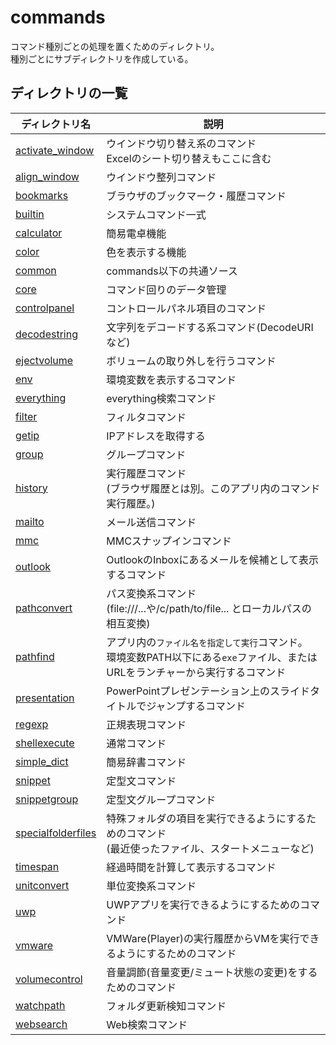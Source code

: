 # commands

コマンド種別ごとの処理を置くためのディレクトリ。  
種別ごとにサブディレクトリを作成している。

## ディレクトリの一覧

|ディレクトリ名|説明|
|-|----|
|[activate_window](./activate_window)|ウインドウ切り替え系のコマンド<br>Excelのシート切り替えもここに含む|
|[align_window](./align_window)|ウインドウ整列コマンド|
|[bookmarks](./bookmarks)|ブラウザのブックマーク・履歴コマンド|
|[builtin](./builtin)|システムコマンド一式|
|[calculator](./calculator)|簡易電卓機能|
|[color](./color)|色を表示する機能|
|[common](./common)|commands以下の共通ソース|
|[core](./core)|コマンド回りのデータ管理|
|[controlpanel](./controlpanel)|コントロールパネル項目のコマンド|
|[decodestring](./decodestring)|文字列をデコードする系コマンド(DecodeURIなど)|
|[ejectvolume](./ejectvolume)|ボリュームの取り外しを行うコマンド|
|[env](./env)|環境変数を表示するコマンド|
|[everything](./everything)|everything検索コマンド|
|[filter](./filter)|フィルタコマンド|
|[getip](./getip)|IPアドレスを取得する|
|[group](./group)|グループコマンド|
|[history](./history)|実行履歴コマンド<br>(ブラウザ履歴とは別。このアプリ内のコマンド実行履歴。)|
|[mailto](./mailto)|メール送信コマンド|
|[mmc](./mmc)|MMCスナップインコマンド|
|[outlook](./outlook)|OutlookのInboxにあるメールを候補として表示するコマンド|
|[pathconvert](./pathconvert)|パス変換系コマンド<br>(file:///...や/c/path/to/file... とローカルパスの相互変換)|
|[pathfind](./pathfind)|アプリ内の`ファイル名を指定して実行`コマンド。<br>環境変数PATH以下にある`exe`ファイル、またはURLをランチャーから実行するコマンド|
|[presentation](./presentation)|PowerPointプレゼンテーション上のスライドタイトルでジャンプするコマンド|
|[regexp](./regexp)|正規表現コマンド|
|[shellexecute](./shellexecute)|通常コマンド|
|[simple_dict](./simple_dict)|簡易辞書コマンド|
|[snippet](./snippet)|定型文コマンド|
|[snippetgroup](./snippetgroup)|定型文グループコマンド|
|[specialfolderfiles](./specialfolderfiles)|特殊フォルダの項目を実行できるようにするためのコマンド<br>(最近使ったファイル、スタートメニューなど)|
|[timespan](./timespan)|経過時間を計算して表示するコマンド|
|[unitconvert](./unitconvert)|単位変換系コマンド|
|[uwp](./uwp)|UWPアプリを実行できるようにするためのコマンド|
|[vmware](./vmware)|VMWare(Player)の実行履歴からVMを実行できるようにするためのコマンド|
|[volumecontrol](./volumecontrol)|音量調節(音量変更/ミュート状態の変更)をするためのコマンド|
|[watchpath](./watchpath)|フォルダ更新検知コマンド|
|[websearch](./websearch)|Web検索コマンド|

